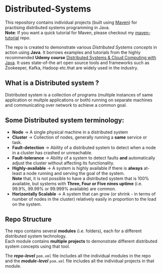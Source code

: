 # Distributed-Systems

This repository contains individual projects (built using [Maven](https://maven.apache.org/index.html)) for practising distributed systems programming in Java.\
**Note**: If you want a quick tutorial for Maven, please checkout my [maven-tutorial](https://github.com/faizan2786/maven-tutorial) repo.

The repo is created to demonstrate various *Distributed Systems concepts* in action using **Java**. It borrows examples and tutorials from the highly recommended **Udemy course** [Distributed Systems & Cloud Computing with Java](https://www.udemy.com/course/distributed-systems-cloud-computing-with-java/). It uses state-of-the art open source tools and frameworks such as Zookeeper, Kafka, Hadoop etc.that are widely used in the industry. 

## What is a Distributed system ?
Distributed system is a collection of programs (multiple instances of same application or multple applications or both) running on separate machines and communicating over network to achieve a common goal.

## Some Distributed system terminology:
- **Node** -> A single physical machine in a distributed system
- **Cluster** -> Collection of nodes, generally running a **same** service or task.
- **Fault-detection** -> Ability of a distributed system to detect when a node in a cluster has crashed or unreachable.
- **Fault-tolerance** -> Ability of a system to detect faults **and** automatically adjust the cluster without affecting its functionality.
- **Highly-available** -> A system is highly available if there is **always** at-least a node running and serving the goal of the system.\
  **Note** that, it is not possible to have a distributed system that is 100% available, but systems with **Three, Four or Five nines uptime** (i.e. 99.9%, 99.99% or 99.999% available) are common.
- **Horizontally Scalable** -> A system that can grow (or shrink - in terms of number of nodes in the cluster) relatively easily in proportion to the load on the system.

## Repo Structure
The repo contains several **modules** (i.e. folders), each for a different distributed system technology.\
Each module contains **multiple** **projects** to demonstrate different distributed system concepts using that tool.

The ***repo-level*** `pom.xml` file includes all the individual modules in the repo and the ***module-level*** `pom.xml` file includes all the individual projects in that module.
